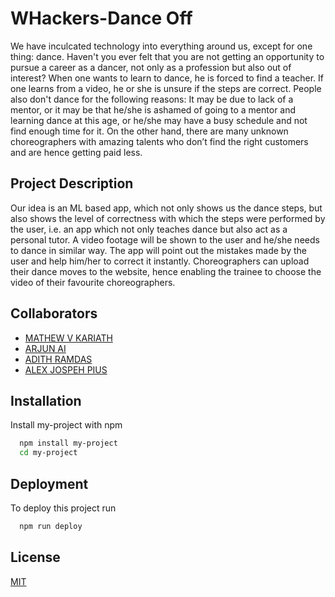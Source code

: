 
# WHackers-Dance Off

We have inculcated technology into everything around us, except for one thing: dance. Haven't
you ever felt that you are not getting an opportunity to pursue a career as a dancer, not only as a
profession but also out of interest? When one wants to learn to dance, he is forced to find a
teacher. If one learns from a video, he or she is unsure if the steps are correct. People also don't
dance for the following reasons: It may be due to lack of a mentor, or it may be that he/she is
ashamed of going to a mentor and learning dance at this age, or he/she may have a busy schedule
and not find enough time for it. On the other hand, there are many unknown choreographers with
amazing talents who don’t find the right customers and are hence getting paid less.

## Project Description

Our idea is an ML based app, which not only shows us the dance steps, but also shows the level
of correctness with which the steps were performed by the user, i.e. an app which not only
teaches dance but also act as a personal tutor. A video footage will be shown to the user and
he/she needs to dance in similar way. The app will point out the mistakes made by the user and
help him/her to correct it instantly. Choreographers can upload their dance moves to the website,
hence enabling the trainee to choose the video of their favourite choreographers.

## Collaborators

- [MATHEW V KARIATH](https://www.github.com/MVK2803)
- [ARJUN AI](https://github.com/Arjun-A-I)
- [ADITH RAMDAS](https://github.com/aditramdas/)
- [ALEX JOSPEH PIUS](https://github.com/AJP-003)


## Installation

Install my-project with npm

```bash
  npm install my-project
  cd my-project
```
    
## Deployment

To deploy this project run

```bash
  npm run deploy
```


## License

[MIT](https://choosealicense.com/licenses/mit/)

